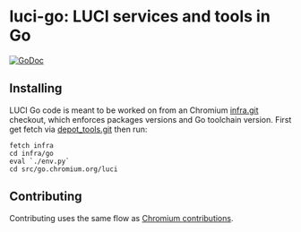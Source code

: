 # luci-go: LUCI services and tools in Go

[![GoDoc](https://godoc.org/go.chromium.org/luci?status.svg)](https://godoc.org/go.chromium.org/luci)


## Installing

LUCI Go code is meant to be worked on from an Chromium
[infra.git](https://chromium.googlesource.com/infra/infra.git) checkout, which
enforces packages versions and Go toolchain version. First get fetch via
[depot_tools.git](https://chromium.googlesource.com/chromium/tools/depot_tools.git)
then run:

    fetch infra
    cd infra/go
    eval `./env.py`
    cd src/go.chromium.org/luci


## Contributing

Contributing uses the same flow as [Chromium
contributions](https://www.chromium.org/developers/contributing-code).
